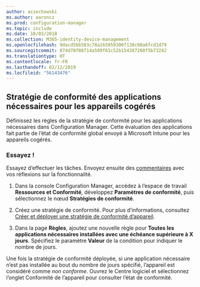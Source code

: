```yaml
---
author: aczechowski
ms.author: aaroncz
ms.prod: configuration-manager
ms.topic: include
ms.date: 10/03/2018
ms.collection: M365-identity-device-management
ms.openlocfilehash: 9dacd5bb583c78a165959300f138c08a6fcd1d79
ms.sourcegitcommit: 874d78f08714a509f61c52b154387268f5b73242
ms.translationtype: HT
ms.contentlocale: fr-FR
ms.lasthandoff: 02/12/2019
ms.locfileid: "56143476"
---
```

## <a name="bkmk_app-compliance"></a> Stratégie de conformité des applications nécessaires pour les appareils cogérés
<!--1358196-->

Définissez les règles de la stratégie de conformité pour les applications nécessaires dans Configuration Manager. Cette évaluation des applications fait partie de l’état de conformité global envoyé à Microsoft Intune pour les appareils cogérés.

### <a name="try-it-out"></a>Essayez !

Essayez d’effectuer les tâches. Envoyez ensuite des [commentaires](/sccm/core/understand/find-help#product-feedback) avec vos réflexions sur la fonctionnalité.

1. Dans la console Configuration Manager, accédez à l’espace de travail **Ressources et Conformité**, développez **Paramètres de conformité**, puis sélectionnez le nœud **Stratégies de conformité**.  

2. Créez une stratégie de conformité. Pour plus d’informations, consultez [Créer et déployer une stratégie de conformité d’appareil](/sccm/mdm/deploy-use/create-compliance-policy).  

3. Dans la page **Règles**, ajoutez une nouvelle règle pour **Toutes les applications nécessaires installées avec une échéance supérieure à X jours**. Spécifiez le paramètre **Valeur** de la condition pour indiquer le nombre de jours.  

Une fois la stratégie de conformité déployée, si une application nécessaire n’est pas installée au bout du nombre de jours spécifié, l’appareil est considéré comme *non conforme*. Ouvrez le Centre logiciel et sélectionnez l’onglet Conformité de l’appareil pour consulter l’état de conformité.


